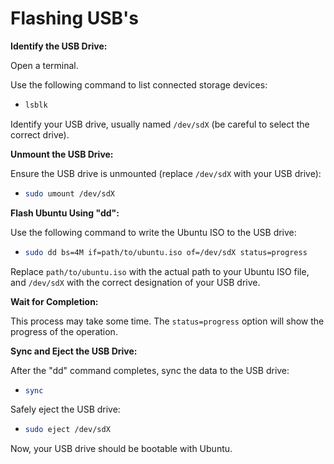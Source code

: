 # Flashing USB's

**Identify the USB Drive:**

Open a terminal.

Use the following command to list connected storage devices:

* ```bash
  lsblk
  ```

Identify your USB drive, usually named `/dev/sdX` (be careful to select the correct drive).

**Unmount the USB Drive:**

Ensure the USB drive is unmounted (replace `/dev/sdX` with your USB drive):

* ```bash
  sudo umount /dev/sdX
  ```

**Flash Ubuntu Using "dd":**

Use the following command to write the Ubuntu ISO to the USB drive:

* ```bash
  sudo dd bs=4M if=path/to/ubuntu.iso of=/dev/sdX status=progress
  ```

Replace `path/to/ubuntu.iso` with the actual path to your Ubuntu ISO file, and `/dev/sdX` with the correct designation of your USB drive.

**Wait for Completion:**

This process may take some time. The `status=progress` option will show the progress of the operation.

**Sync and Eject the USB Drive:**

After the "dd" command completes, sync the data to the USB drive:

* ```bash
  sync
  ```

Safely eject the USB drive:

* ```bash
  sudo eject /dev/sdX
  ```

Now, your USB drive should be bootable with Ubuntu.
